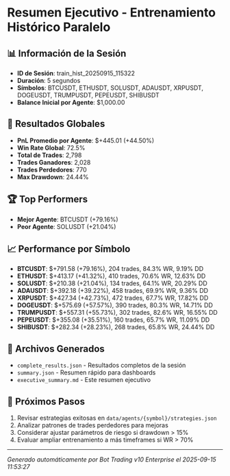 # Resumen Ejecutivo - Entrenamiento Histórico Paralelo

## 📊 Información de la Sesión
- **ID de Sesión**: train_hist_20250915_115322
- **Duración**: 5 segundos
- **Símbolos**: BTCUSDT, ETHUSDT, SOLUSDT, ADAUSDT, XRPUSDT, DOGEUSDT, TRUMPUSDT, PEPEUSDT, SHIBUSDT
- **Balance Inicial por Agente**: $1,000.00

## 🎯 Resultados Globales
- **PnL Promedio por Agente**: $+445.01 (+44.50%)
- **Win Rate Global**: 72.5%
- **Total de Trades**: 2,798
- **Trades Ganadores**: 2,028
- **Trades Perdedores**: 770
- **Max Drawdown**: 24.44%

## 🏆 Top Performers
- **Mejor Agente**: BTCUSDT (+79.16%)
- **Peor Agente**: SOLUSDT (+21.04%)

## 📈 Performance por Símbolo
- **BTCUSDT**: $+791.58 (+79.16%), 204 trades, 84.3% WR, 9.19% DD
- **ETHUSDT**: $+413.17 (+41.32%), 410 trades, 70.6% WR, 12.63% DD
- **SOLUSDT**: $+210.38 (+21.04%), 134 trades, 64.1% WR, 20.29% DD
- **ADAUSDT**: $+392.18 (+39.22%), 458 trades, 69.9% WR, 9.36% DD
- **XRPUSDT**: $+427.34 (+42.73%), 472 trades, 67.7% WR, 17.82% DD
- **DOGEUSDT**: $+575.69 (+57.57%), 390 trades, 80.3% WR, 14.71% DD
- **TRUMPUSDT**: $+557.31 (+55.73%), 302 trades, 82.6% WR, 16.55% DD
- **PEPEUSDT**: $+355.08 (+35.51%), 160 trades, 65.7% WR, 11.09% DD
- **SHIBUSDT**: $+282.34 (+28.23%), 268 trades, 65.8% WR, 24.44% DD

## 📁 Archivos Generados
- `complete_results.json` - Resultados completos de la sesión
- `summary.json` - Resumen rápido para dashboards
- `executive_summary.md` - Este resumen ejecutivo

## 🎯 Próximos Pasos
1. Revisar estrategias exitosas en `data/agents/{symbol}/strategies.json`
2. Analizar patrones de trades perdedores para mejoras
3. Considerar ajustar parámetros de riesgo si drawdown > 15%
4. Evaluar ampliar entrenamiento a más timeframes si WR > 70%

---
*Generado automáticamente por Bot Trading v10 Enterprise el 2025-09-15 11:53:27*
